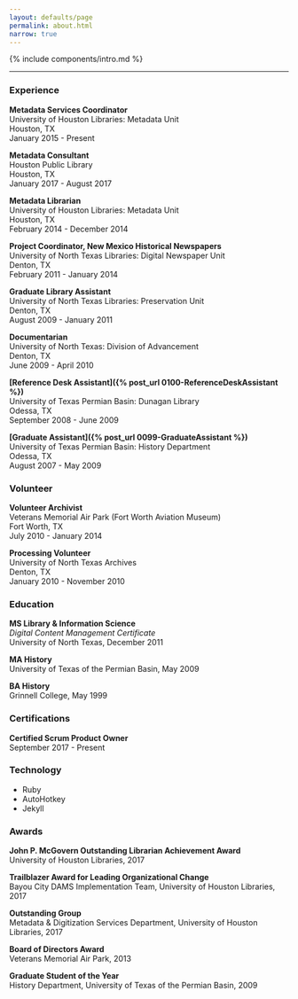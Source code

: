 ```yaml
---
layout: defaults/page
permalink: about.html
narrow: true
---
```


{% include components/intro.md %}

<hr />

### Experience

**Metadata Services Coordinator**  
University of Houston Libraries: Metadata Unit  
Houston, TX  
January 2015 - Present

**Metadata Consultant**  
Houston Public Library  
Houston, TX  
January 2017 - August 2017

**Metadata Librarian**  
University of Houston Libraries: Metadata Unit  
Houston, TX  
February 2014 - December 2014

**Project Coordinator, New Mexico Historical Newspapers**  
University of North Texas Libraries: Digital Newspaper Unit  
Denton, TX  
February 2011 - January 2014

**Graduate Library Assistant**  
University of North Texas Libraries: Preservation Unit  
Denton, TX  
August 2009 - January 2011

**Documentarian**  
University of North Texas: Division of Advancement  
Denton, TX  
June 2009 - April 2010

**[Reference Desk Assistant]({% post_url 0100-ReferenceDeskAssistant %})**  
University of Texas Permian Basin: Dunagan Library  
Odessa, TX  
September 2008 - June 2009

**[Graduate Assistant]({% post_url 0099-GraduateAssistant %})**  
University of Texas Permian Basin: History Department  
Odessa, TX  
August 2007 - May 2009


### Volunteer

**Volunteer Archivist**  
Veterans Memorial Air Park (Fort Worth Aviation Museum)    
Fort Worth, TX  
July 2010 - January 2014

**Processing Volunteer**  
University of North Texas Archives  
Denton, TX  
January 2010 - November 2010


### Education

**MS Library & Information Science**  
_Digital Content Management Certificate_  
University of North Texas, December 2011

**MA History**  
University of Texas of the Permian Basin, May 2009

**BA History**  
Grinnell College, May 1999


### Certifications

**Certified Scrum Product Owner**  
September 2017 - Present


### Technology

* Ruby
* AutoHotkey
* Jekyll


### Awards

**John P. McGovern Outstanding Librarian Achievement Award**  
University of Houston Libraries, 2017

**Trailblazer Award for Leading Organizational Change**  
Bayou City DAMS Implementation Team, University of Houston Libraries, 2017

**Outstanding Group**  
Metadata & Digitization Services Department, University of Houston Libraries, 2017

**Board of Directors Award**  
Veterans Memorial Air Park, 2013

**Graduate Student of the Year**  
History Department, University of Texas of the Permian Basin, 2009
